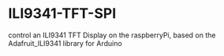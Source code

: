 # ILI9341-TFT-SPI
control an ILI9341 TFT Display on the raspberryPi, based on the Adafruit_ILI9341 library for Arduino
